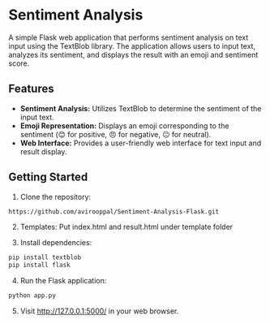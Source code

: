 #  Sentiment Analysis

A simple Flask web application that performs sentiment analysis on text input using the TextBlob library. The application allows users to input text, analyzes its sentiment, and displays the result with an emoji and sentiment score.

## Features
- **Sentiment Analysis:** Utilizes TextBlob to determine the sentiment of the input text.
- **Emoji Representation:** Displays an emoji corresponding to the sentiment (😊 for positive, 😠 for negative, 😐 for neutral).
- **Web Interface:** Provides a user-friendly web interface for text input and result display.

## Getting Started
1. Clone the repository:

```bash
https://github.com/avirooppal/Sentiment-Analysis-Flask.git
```
2. Templates:
   Put index.html and result.html under template folder
   
3. Install dependencies:
```bash
pip install textblob
pip install flask
```
4. Run the Flask application:
```bash
python app.py
```
5. Visit http://127.0.0.1:5000/ in your web browser.
